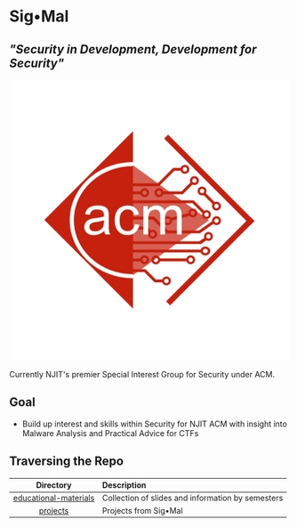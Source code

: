 # Sig•Mal

##  _"Security in Development, Development for Security"_

![](https://github.com/NJIT-ACM/NJIT-ACM/blob/main/GithubPFP.png)

Currently NJIT's premier Special Interest Group for Security under ACM.

## Goal

* Build up interest and skills within Security for NJIT ACM with insight into Malware Analysis and Practical Advice for CTFs


## Traversing the Repo
| Directory | Description
|:---:   |:----
|[educational-materials](./educational-material) |  Collection of slides and information by semesters 
|[projects](./projects) | Projects from Sig•Mal 
